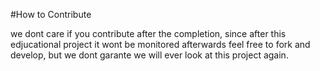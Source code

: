 #How to Contribute

we dont care if you contribute after the completion, since after this edjucational project it wont be monitored afterwards
feel free to fork and develop, but we dont garante we will ever look at this project again.
